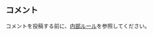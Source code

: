 ## <a name="comments"></a>コメント

コメントを投稿する前に、[内部ルール](../house-rules.md)を参照してください。

<!--HONumber=Jan17_HO4-->


